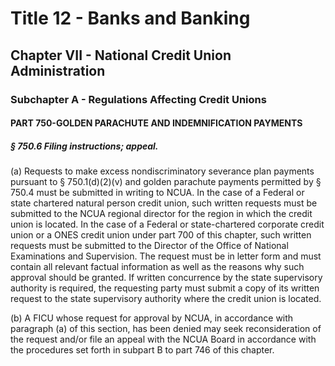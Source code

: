 
# Title 12 - Banks and Banking
## Chapter VII - National Credit Union Administration
### Subchapter A - Regulations Affecting Credit Unions
#### PART 750-GOLDEN PARACHUTE AND INDEMNIFICATION PAYMENTS
##### § 750.6 Filing instructions; appeal.

(a) Requests to make excess nondiscriminatory severance plan payments pursuant to § 750.1(d)(2)(v) and golden parachute payments permitted by § 750.4 must be submitted in writing to NCUA. In the case of a Federal or state chartered natural person credit union, such written requests must be submitted to the NCUA regional director for the region in which the credit union is located. In the case of a Federal or state-chartered corporate credit union or a ONES credit union under part 700 of this chapter, such written requests must be submitted to the Director of the Office of National Examinations and Supervision. The request must be in letter form and must contain all relevant factual information as well as the reasons why such approval should be granted. If written concurrence by the state supervisory authority is required, the requesting party must submit a copy of its written request to the state supervisory authority where the credit union is located.

(b) A FICU whose request for approval by NCUA, in accordance with paragraph (a) of this section, has been denied may seek reconsideration of the request and/or file an appeal with the NCUA Board in accordance with the procedures set forth in subpart B to part 746 of this chapter.
